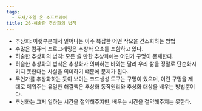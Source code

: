 ```yaml
---
tags:
  - 도서/조엘-온-소프트웨어
title: 26-허술한 추상화의 법칙
---
```




- 추상화: 아랫부분에서 일어나는 아주 복잡한 어떤 작요을 간소화하는 방법
- 수많은 컴퓨터 프로그래밍은 추상화 요소를 포함하고 있다.
- 허술한 추상화의 법칙: 모든 쓸 만한 추상화에는 어딘가 구멍이 존재한다.
- 허술한 추상화의 법칙은 추상화가 의미하는 바와는 달리 우리 삶을 정말로 단순화시키지 못한다는 사실을 의미하기 떄문에 문제가 된다.
- 무언가를 추상화하는 듯이 보이는 코드생성 도구는 구멍이 있으며, 이런 구멍을 제대로 메워주는 유일한 해결책은 추상화 동작원리와 추상화 대상을 배우는 방법뿐이다.
- 추상화는 그저 일하는 시간을 절약해주지만, 배우는 시간을 절약해주지는 못한다.
